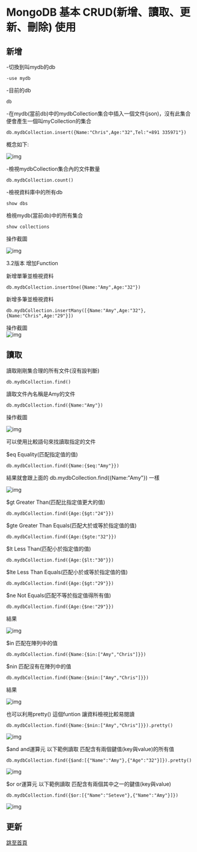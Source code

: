# MongoDB 基本 CRUD(新增、讀取、更新、刪除) 使用  


## 新增  

-切換到叫mydb的db  
```
-use mydb
```  

-目前的db
```
db
```

-在mydb(當前db)中的mydbCollection集合中插入一個文件(json)，沒有此集合便會產生一個叫myCollection的集合  
```
db.mydbCollection.insert({Name:"Chris",Age:"32",Tel:"+891 335971"})
```  
概念如下:  

![img](https://donaldsher.github.io/LearningBlog/page4/0.jpg)

-檢視mydbCollection集合內的文件數量
```
db.mydbCollection.count()
```

-檢視資料庫中的所有db
```
show dbs
```

檢視mydb(當前db)中的所有集合
```
show collections
```  

操作截圖  

![img](https://donaldsher.github.io/LearningBlog/page4/1.png)  

3.2版本 增加Function

新增單筆並檢視資料  
```
db.mydbCollection.insertOne({Name:"Amy",Age:"32"})
```  

新增多筆並檢視資料  
```
db.mydbCollection.insertMany([{Name:"Amy",Age:"32"},{Name:"Chris",Age:"29"}])
```  

操作截圖  
![img](https://donaldsher.github.io/LearningBlog/page4/2.png)  


## 讀取

讀取剛剛集合理的所有文件(沒有設判斷)
```
db.mydbCollection.find()
```  

讀取文件內名稱是Amy的文件
```
db.mydbCollection.find({Name:"Amy"})
```  

操作截圖  

![img](https://donaldsher.github.io/LearningBlog/page4/3.png)


可以使用比較語句來找讀取指定的文件  

$eq Equality(匹配指定值的值)
```
db.mydbCollection.find({Name:{$eq:"Amy"}})
```  
結果就會跟上面的 db.mydbCollection.find({Name:"Amy"})  一樣  

![img](https://donaldsher.github.io/LearningBlog/page4/4.png)


$gt Greater Than(匹配比指定值更大的值)
```
db.mydbCollection.find({Age:{$gt:"24"}})
```  

$gte Greater Than Equals(匹配大於或等於指定值的值)
```
db.mydbCollection.find({Age:{$gte:"32"}})
```

$lt Less Than(匹配小於指定值的值)  
```
db.mydbCollection.find({Age:{$lt:"30"}})
```  

$lte Less Than Equals(匹配小於或等於指定值的值)  
```
db.mydbCollection.find({Age:{$gt:"29"}})
```  

$ne Not Equals(匹配不等於指定值得所有值)
```
db.mydbCollection.find({Age:{$ne:"29"}})
```  

結果  

![img](https://donaldsher.github.io/LearningBlog/page4/5.png)

$in  匹配在陣列中的值
```
db.mydbCollection.find({Name:{$in:["Amy","Chris"]}})
```

$nin 匹配沒有在陣列中的值
```
db.mydbCollection.find({Name:{$nin:["Amy","Chris"]}})
```  

結果  

![img](https://donaldsher.github.io/LearningBlog/page4/6.png)


也可以利用pretty() 這個funtion 讓資料檢視比較易閱讀  
```
db.mydbCollection.find({Name:{$nin:["Amy","Chris"]}}).pretty()
```  

![img](https://donaldsher.github.io/LearningBlog/page4/7.png)


$and and運算元  以下範例讀取 匹配含有兩個鍵值(key與value)的所有值
```
db.mydbCollection.find({$and:[{"Name":"Amy"},{"Age":"32"}]}).pretty()
```  

![img](https://donaldsher.github.io/LearningBlog/page4/8.png)  


$or or運算元 以下範例讀取 匹配含有兩個其中之一的鍵值(key與value)  
```
db.mydbCollection.find({$or:[{"Name":"Seteve"},{"Name":"Amy"}]})
```    


![img](https://donaldsher.github.io/LearningBlog/page4/9.png)





## 更新




[跳至首頁](https://donaldsher.github.io/LearningBlog/)

